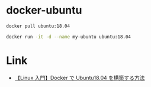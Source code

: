 # docker-ubuntu

```bash
docker pull ubuntu:18.04

docker run -it -d --name my-ubuntu ubuntu:18.04
```

# Link

- [【Linux 入門】Docker で Ubuntu18.04 を構築する方法](https://www.sejuku.net/blog/82240)
